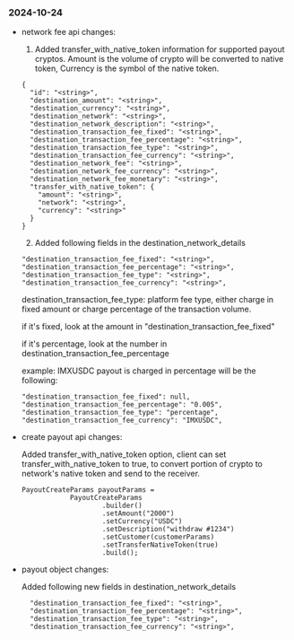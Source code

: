 ### 2024-10-24

- network fee api changes:
    
    1. Added transfer_with_native_token information for supported payout cryptos. Amount is the volume of crypto will be converted to native token, Currency is the symbol of the native token.
    ```
    {
      "id": "<string>",
      "destination_amount": "<string>",
      "destination_currency": "<string>",
      "destination_network": "<string>",
      "destination_network_description": "<string>",
      "destination_transaction_fee_fixed": "<string>",
      "destination_transaction_fee_percentage": "<string>",
      "destination_transaction_fee_type": "<string>",
      "destination_transaction_fee_currency": "<string>",
      "destination_network_fee": "<string>",
      "destination_network_fee_currency": "<string>",
      "destination_network_fee_monetary": "<string>",
      "transfer_with_native_token": {
        "amount": "<string>",
        "network": "<string>",
        "currency": "<string>"
      }
    }
    ```

    2. Added following fields in the destination_network_details
    ```
    "destination_transaction_fee_fixed": "<string>",
    "destination_transaction_fee_percentage": "<string>",
    "destination_transaction_fee_type": "<string>",
    "destination_transaction_fee_currency": "<string>",
    ```
    destination_transaction_fee_type: platform fee type, either charge in fixed amount or charge percentage of the transaction volume. 

    if it's fixed, look at the amount in "destination_transaction_fee_fixed"

    if it's percentage, look at the number in destination_transaction_fee_percentage

    example: IMXUSDC payout is charged in percentage will be the following:
    ```
    "destination_transaction_fee_fixed": null,
    "destination_transaction_fee_percentage": "0.005",
    "destination_transaction_fee_type": "percentage",
    "destination_transaction_fee_currency": "IMXUSDC",
    ``` 

- create payout api changes: 
    
    Added transfer_with_native_token option, client can set transfer_with_native_token to true, to convert portion of crypto to network's native token and send to the receiver.
    ```
    PayoutCreateParams payoutParams =
                PayoutCreateParams
                        .builder()
                        .setAmount("2000")
                        .setCurrency("USDC")
                        .setDescription("withdraw #1234")
                        .setCustomer(customerParams)
                        .setTransferNativeToken(true)
                        .build();
    ```

- payout object changes:
  
  Added following new fields in destination_network_details
  ```
    "destination_transaction_fee_fixed": "<string>",
    "destination_transaction_fee_percentage": "<string>",
    "destination_transaction_fee_type": "<string>",
    "destination_transaction_fee_currency": "<string>",
  ``` 